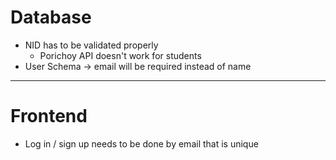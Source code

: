# __Database__

* NID has to be validated properly
    + Porichoy API doesn't work for students
* User Schema -> email will be required instead of name

____________________________________________

# __Frontend__

* Log in / sign up needs to be done by email that is unique